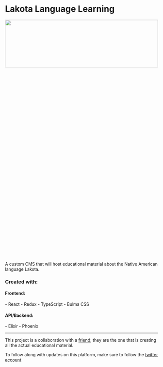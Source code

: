 <h1>Lakota Language Learning</h1>

<p align="center">
  <img width="100%" height="20%" src="https://upload.wikimedia.org/wikipedia/commons/thumb/9/98/Lakota_Beaded_Saddle_Belt_01.jpg/2880px-Lakota_Beaded_Saddle_Belt_01.jpg">
</p>

A custom CMS that will host educational material about the Native American language Lakota.

<h3>Created with:</h3>

<h4>Frontend:</h4>
- React
- Redux
- TypeScript
- Bulma CSS

<h4>API/Backend:</h4>
- Elixir
- Phoenix

---

This project is a collaboration with a [friend](https://twitter.com/hehakasapafan); they are the one that is creating all the actual educational material.

To follow along with updates on this platform, make sure to follow the [twitter account](https://twitter.com/LanguageLakota)
